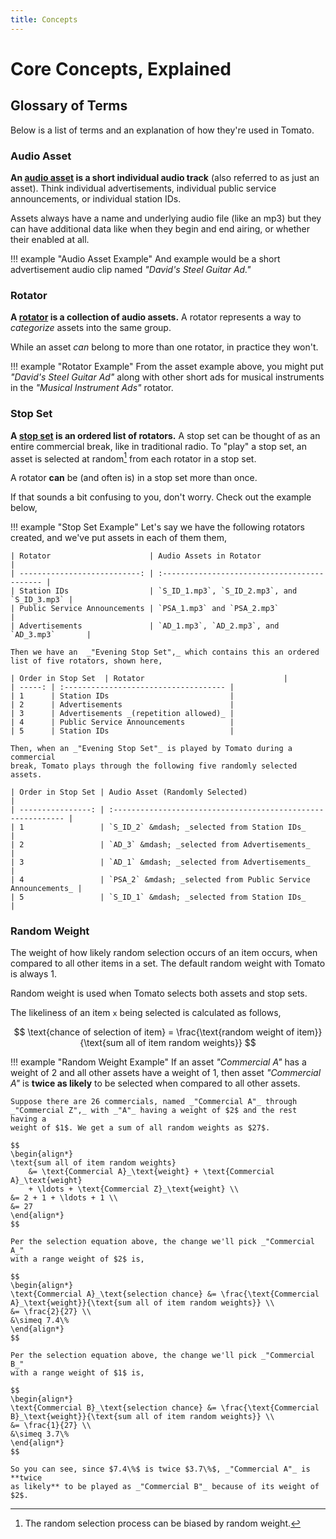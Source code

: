 ```yaml
---
title: Concepts
---
```


# Core Concepts, Explained

## Glossary of Terms

Below is a list of terms and an explanation of how they're used in Tomato.

### Audio Asset
**An <u>audio asset</u> is a short individual audio track** (also referred to as just
an asset). Think individual advertisements, individual public service
announcements, or individual station IDs.

Assets always have a name and underlying audio file (like an mp3) but they can
have additional data like when they begin and end airing, or whether their
enabled at all.

!!! example "Audio Asset Example"
    And example would be a short advertisement audio clip named _"David's
    Steel Guitar Ad."_

### Rotator
**A <u>rotator</u> is a collection of audio assets.** A rotator represents a way
to _categorize_ assets into the same group.

While an asset _can_ belong to more than one rotator, in practice they won't.

!!! example "Rotator Example"
    From the asset example above, you might put _"David's Steel Guitar Ad"_
    along with other short ads for musical instruments in the _"Musical
    Instrument Ads"_ rotator.

### Stop Set
**A <u>stop set</u> is an ordered list of rotators.** A stop set can be thought
of as an entire commercial break, like in traditional radio. To "play" a stop set,
an asset is selected at random[^1] from each rotator in a stop set.

A rotator **can** be (and often is) in a stop set more than once.

If that sounds a bit confusing to you, don't worry. Check out the example below,

!!! example "Stop Set Example"
    Let's say we have the following rotators created, and we've put assets in
    each of them them,

    | Rotator                      | Audio Assets in Rotator                      |
    | ---------------------------: | :------------------------------------------- |
    | Station IDs                  | `S_ID_1.mp3`, `S_ID_2.mp3`, and `S_ID_3.mp3` |
    | Public Service Announcements | `PSA_1.mp3` and `PSA_2.mp3`                  |
    | Advertisements               | `AD_1.mp3`, `AD_2.mp3`, and `AD_3.mp3`       |

    Then we have an  _"Evening Stop Set",_ which contains this an ordered
    list of five rotators, shown here,

    | Order in Stop Set  | Rotator                               |
    | -----: | :------------------------------------ |
    | 1      | Station IDs                           |
    | 2      | Advertisements                        |
    | 3      | Advertisements _(repetition allowed)_ |
    | 4      | Public Service Announcements          |
    | 5      | Station IDs                           |

    Then, when an _"Evening Stop Set"_ is played by Tomato during a commercial
    break, Tomato plays through the following five randomly selected assets.

    | Order in Stop Set | Audio Asset (Randomly Selected)                              |
    | ----------------: | :----------------------------------------------------------- |
    | 1                 | `S_ID_2` &mdash; _selected from Station IDs_                 |
    | 2                 | `AD_3` &mdash; _selected from Advertisements_                |
    | 3                 | `AD_1` &mdash; _selected from Advertisements_                |
    | 4                 | `PSA_2` &mdash; _selected from Public Service Announcements_ |
    | 5                 | `S_ID_1` &mdash; _selected from Station IDs_                 |

### Random Weight
The weight of how likely random selection occurs of an item occurs, when
compared to all other items in a set. The default random weight with Tomato is
always $1$.

Random weight is used when Tomato selects both assets and stop sets.

The likeliness of an item `x` being selected is calculated as follows,

$$
\text{chance of selection of item} = \frac{\text{random weight of item}}{\text{sum all of item random weights}}
$$

!!! example "Random Weight Example"
    If an asset _"Commercial A"_ has a weight of $2$ and all other assets have a
    weight of $1$, then asset _"Commercial A"_ is **twice as likely** to be
    selected when compared to all other assets.

    Suppose there are 26 commercials, named _"Commercial A"_ through
    _"Commercial Z",_ with _"A"_ having a weight of $2$ and the rest having a
    weight of $1$. We get a sum of all random weights as $27$.

    $$
    \begin{align*}
    \text{sum all of item random weights}
        &= \text{Commercial A}_\text{weight} + \text{Commercial A}_\text{weight}
        + \ldots + \text{Commercial Z}_\text{weight} \\
    &= 2 + 1 + \ldots + 1 \\
    &= 27
    \end{align*}
    $$

    Per the selection equation above, the change we'll pick _"Commercial A_"
    with a range weight of $2$ is,

    $$
    \begin{align*}
    \text{Commercial A}_\text{selection chance} &= \frac{\text{Commercial A}_\text{weight}}{\text{sum all of item random weights}} \\
    &= \frac{2}{27} \\
    &\simeq 7.4\%
    \end{align*}
    $$

    Per the selection equation above, the change we'll pick _"Commercial B_"
    with a range weight of $1$ is,

    $$
    \begin{align*}
    \text{Commercial B}_\text{selection chance} &= \frac{\text{Commercial B}_\text{weight}}{\text{sum all of item random weights}} \\
    &= \frac{1}{27} \\
    &\simeq 3.7\%
    \end{align*}
    $$

    So you can see, since $7.4\%$ is twice $3.7\%$, _"Commercial A"_ is **twice
    as likely** to be played as _"Commercial B"_ because of its weight of $2$.



[^1]: The random selection process can be biased by random weight.
